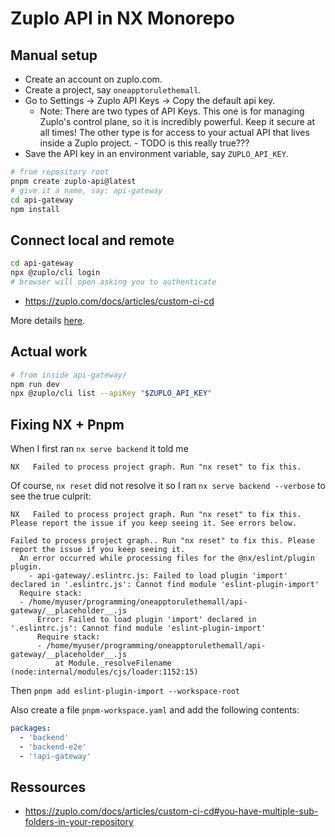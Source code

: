 # Zuplo API in NX Monorepo

## Manual setup

- Create an account on zuplo.com.
- Create a project, say `oneapptorulethemall`.
- Go to Settings -> Zuplo API Keys -> Copy the default api key.
  - Note: There are two types of API Keys. This one is for managing Zuplo's control plane, so it is incredibly powerful. Keep it secure at all times! The other type is for access to your actual API that lives inside a Zuplo project. - TODO is this really true???
- Save the API key in an environment variable, say `ZUPLO_API_KEY`.

```sh
# from repository root
pnpm create zuplo-api@latest
# give it a name, say: api-gateway
cd api-gateway
npm install
```

## Connect local and remote

```sh
cd api-gateway
npx @zuplo/cli login
# browser will open asking you to authenticate

```

- <https://zuplo.com/docs/articles/custom-ci-cd>

More details [here](https://zuplo.com/docs/articles/local-development-services).

## Actual work

```sh
# from inside api-gateway/
npm run dev
npx @zuplo/cli list --apiKey "$ZUPLO_API_KEY"
```

## Fixing NX + Pnpm

When I first ran `nx serve backend` it told me

```log
NX   Failed to process project graph. Run "nx reset" to fix this.
```

Of course, `nx reset` did not resolve it so I ran `nx serve backend --verbose` to see the true culprit:

```log
NX   Failed to process project graph. Run "nx reset" to fix this. Please report the issue if you keep seeing it. See errors below.

Failed to process project graph.. Run "nx reset" to fix this. Please report the issue if you keep seeing it.
  An error occurred while processing files for the @nx/eslint/plugin plugin.
    - api-gateway/.eslintrc.js: Failed to load plugin 'import' declared in '.eslintrc.js': Cannot find module 'eslint-plugin-import'
  Require stack:
  - /home/myuser/programming/oneapptorulethemall/api-gateway/__placeholder__.js
      Error: Failed to load plugin 'import' declared in '.eslintrc.js': Cannot find module 'eslint-plugin-import'
      Require stack:
      - /home/myuser/programming/oneapptorulethemall/api-gateway/__placeholder__.js
          at Module._resolveFilename (node:internal/modules/cjs/loader:1152:15)
```

Then `pnpm add eslint-plugin-import --workspace-root`

Also create a file `pnpm-workspace.yaml` and add the following contents:

```yaml
packages:
  - 'backend'
  - 'backend-e2e'
  - '!api-gateway'
```

## Ressources

- <https://zuplo.com/docs/articles/custom-ci-cd#you-have-multiple-sub-folders-in-your-repository>
